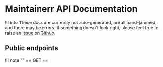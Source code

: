 # Maintainerr API Documentation
!!! info
    These docs are currently not auto-generated, are all hand-jammed, and there may be errors. If something doesn't look right, please feel free to raise an [issue](https://github.com/ydkmlt84/Maintainerr_docs/issues) on [Github](https://github.com/ydkmlt84/maintainerr_docs).

## Public endpoints

!!! note ""
    == GET ==
